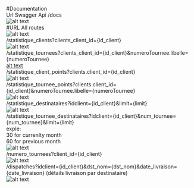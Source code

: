 #Documentation  
Url Swagger Api /docs  
![alt text](https://raw.githubusercontent.com/neardiop/Encyclopedia_Front/image/swagger.png)     
#URL
All routes  
![alt text](https://raw.githubusercontent.com/neardiop/Encyclopedia_Front/image/all_routes.png)  
/statistique_clients?clients_client_id={id_client}  
![alt text](https://raw.githubusercontent.com/neardiop/Encyclopedia_Front/image/stat_clients.png)  
/statistique_tournees?clients_client_id={id_client}&numeroTournee.libelle={numeroTournee}  
[alt text](https://raw.githubusercontent.com/neardiop/Encyclopedia_Front/image/stat_tournee.png)  
/statistique_client_points?clients.client_id={id_client}  
![alt text](https://raw.githubusercontent.com/neardiop/Encyclopedia_Front/image/stat_clients_points.png)  
/statistique_tournee_points?clients.client_id={id_client}&numeroTournee.libelle={numeroTournee}  
![alt text](https://raw.githubusercontent.com/neardiop/Encyclopedia_Front/image/stat_tournee_points.png)  
/statistique_destinataires?idclient={id_client}&limit={limit}  
![alt text](https://raw.githubusercontent.com/neardiop/Encyclopedia_Front/image/stat_destinataire.png)  
/statistique_tournee_destinataires?idclient={id_client}&num_tournee={num_tournee}&limit={limit}  
	exple:  
		30 for currenlty month  
		60 for previous month  
![alt text](https://raw.githubusercontent.com/neardiop/Encyclopedia_Front/image/stat_destinataire_tournee.png)  
/numero_tournees?client_id={id_client}  
![alt text](https://raw.githubusercontent.com/neardiop/Encyclopedia_Front/image/num_tournee.png)  
/dispatches?idclient={id_client}&dst_nom={dst_nom}&date_livraison={date_livraison} (détails livraison par destinataire)  
![alt text](https://raw.githubusercontent.com/neardiop/Encyclopedia_Front/image/detail.png)  